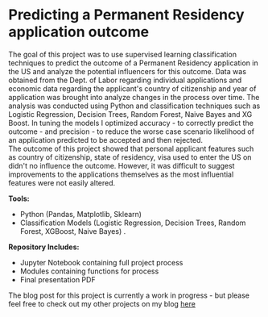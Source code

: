 # Predicting a Permanent Residency application outcome  
The goal of this project was to use supervised learning classification techniques to predict the outcome of a Permanent Residency application in the US and analyze the potential influencers for this outcome. Data was obtained from the Dept. of Labor regarding individual applications and economic data regarding the applicant's country of citizenship and year of application was brought into analyze changes in the process over time. The analysis was conducted using Python and classification techniques such as Logistic Regression, Decision Trees, Random Forest, Naive Bayes and XG Boost. In tuning the models I optimized accuracy - to correctly predict the outcome - and precision - to reduce the worse case scenario likelihood of an application predicted to be accepted and then rejected.   
The outcome of this project showed that personal applicant features such as country of citizenship, state of residency, visa used to enter the US on didn't no influence the outcome. However, it was difficult to suggest improvements to the applications themselves as the most influential features were not easily altered. 

**Tools:**   
- Python (Pandas, Matplotlib, Sklearn)   
- Classification Models (Logistic Regression, Decision Trees, Random Forest, XGBoost, Naive Bayes) .

**Repository Includes:** 
- Jupyter Notebook containing full project process
- Modules containing functions for process  
- Final presentation PDF

The blog post for this project is currently a work in progress - but please feel free to check out my other projects on my blog [here](https://medium.com/@laurenlhoward14)



